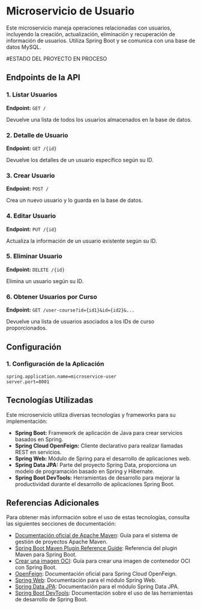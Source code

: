 # Microservicio de Usuario

Este microservicio maneja operaciones relacionadas con usuarios, incluyendo la creación, actualización, eliminación y recuperación de información de usuarios. Utiliza Spring Boot y se comunica con una base de datos MySQL.

#ESTADO DEL PROYECTO
EN PROCESO


## Endpoints de la API

### 1. Listar Usuarios

**Endpoint:** `GET /`

Devuelve una lista de todos los usuarios almacenados en la base de datos.

### 2. Detalle de Usuario

**Endpoint:** `GET /{id}`

Devuelve los detalles de un usuario específico según su ID.

### 3. Crear Usuario

**Endpoint:** `POST /`

Crea un nuevo usuario y lo guarda en la base de datos.

### 4. Editar Usuario

**Endpoint:** `PUT /{id}`

Actualiza la información de un usuario existente según su ID.

### 5. Eliminar Usuario

**Endpoint:** `DELETE /{id}`

Elimina un usuario según su ID.

### 6. Obtener Usuarios por Curso

**Endpoint:** `GET /user-course?id={id1}&id={id2}&...`

Devuelve una lista de usuarios asociados a los IDs de curso proporcionados.

## Configuración

### 1. Configuración de la Aplicación

```properties
spring.application.name=microservice-user
server.port=8001
```

## Tecnologías Utilizadas

Este microservicio utiliza diversas tecnologías y frameworks para su implementación:

- **Spring Boot:** Framework de aplicación de Java para crear servicios basados en Spring.
- **Spring Cloud OpenFeign:** Cliente declarativo para realizar llamadas REST en servicios.
- **Spring Web:** Módulo de Spring para el desarrollo de aplicaciones web.
- **Spring Data JPA:** Parte del proyecto Spring Data, proporciona un modelo de programación basado en Spring y Hibernate.
- **Spring Boot DevTools:** Herramientas de desarrollo para mejorar la productividad durante el desarrollo de aplicaciones Spring Boot.

## Referencias Adicionales

Para obtener más información sobre el uso de estas tecnologías, consulta las siguientes secciones de documentación:

- [Documentación oficial de Apache Maven](https://maven.apache.org/guides/index.html): Guía para el sistema de gestión de proyectos Apache Maven.
- [Spring Boot Maven Plugin Reference Guide](https://docs.spring.io/spring-boot/docs/current/maven-plugin/reference/html/): Referencia del plugin Maven para Spring Boot.
- [Crear una imagen OCI](https://docs.spring.io/spring-boot/docs/current/reference/htmlsingle/#build-image): Guía para crear una imagen de contenedor OCI con Spring Boot.
- [OpenFeign](https://spring.io/projects/spring-cloud-openfeign): Documentación oficial para Spring Cloud OpenFeign.
- [Spring Web](https://docs.spring.io/spring-framework/docs/current/reference/html/web.html): Documentación para el módulo Spring Web.
- [Spring Data JPA](https://docs.spring.io/spring-data/jpa/docs/current/reference/html/#reference): Documentación para el módulo Spring Data JPA.
- [Spring Boot DevTools](https://docs.spring.io/spring-boot/docs/current/reference/html/using.html#using.development-tools): Documentación sobre el uso de las herramientas de desarrollo de Spring Boot.
